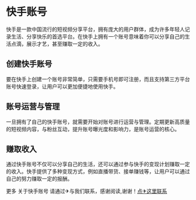 # 快手账号

快手是一款中国流行的短视频分享平台，拥有庞大的用户群体，成为许多年轻人记录生活、分享快乐的首选平台。在快手上拥有一个账号意味着你可以分享自己的生活点滴，展示才艺，甚至赚取一定的收入。

## 创建快手账号

要在快手上创建一个账号非常简单，只需要手机号即可注册，而且支持第三方平台账号快速登录，让用户可以更加便捷地使用快手。

## 账号运营与管理

一旦拥有了自己的快手账号，就需要开始对账号进行运营与管理。定期更新高质量的短视频内容，与粉丝互动，提升账号曝光度和影响力，是账号运营的核心。

## 赚取收入

通过快手账号不仅可以分享自己的生活，还可以通过参与快手的变现计划赚取一定的收入。快手提供了多种变现方式，例如直播带货、接单赚钱等，让用户可以通过自己的努力赚取一定的报酬。

更多 关于快手账号 请通过✈与我们联系，感谢阅读,谢谢！[点✈这里联系](https://cc.k02.cc)